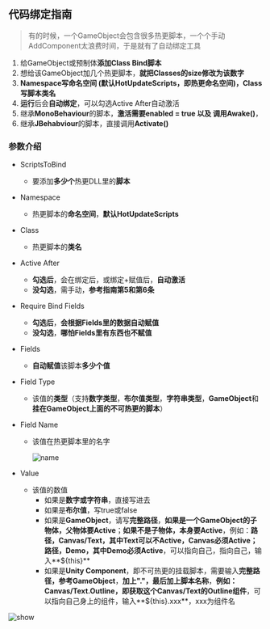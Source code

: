 ## 代码绑定指南

> 有的时候，一个GameObject会包含很多热更脚本，一个个手动AddComponent太浪费时间，于是就有了自动绑定工具

1. 给GameObject或预制体**添加Class Bind脚本**
2. 想给该GameObject加几个热更脚本，**就把Classes的size修改为该数字**
3. **Namespace写命名空间 (默认HotUpdateScripts，即热更命名空间)，Class写脚本类名**
4. **运行**后会**自动绑定**，可以勾选Active After自动激活
5. 继承**MonoBehaviour**的脚本，**激活需要enabled = true 以及 调用Awake()**，
6. 继承**JBehabviour**的脚本，直接调用**Activate()**

### 参数介绍

- ScriptsToBind

  - 要添加**多少个**热更DLL里的**脚本**

- Namespace

  - 热更脚本的**命名空间**，**默认HotUpdateScripts**

- Class

  - 热更脚本的**类名**

- Active After

  - **勾选后**，会在绑定后，或绑定+赋值后，**自动激活**
  - **没勾选**，需手动，**参考指南第5和第6条**

- Require Bind Fields

  - **勾选后**，**会根据Fields里的数据自动赋值**
  - **没勾选**，**哪怕Fields里有东西也不赋值**

- Fields

  - **自动赋值**该脚本**多少个值**

- Field Type

  - 该值的**类型**（支持**数字类型**，**布尔值类型**，**字符串类型**，**GameObject**和**挂在GameObject上面的不可热更的脚本**）

- Field Name

  - 该值在热更脚本里的名字

    ![name](https://s1.ax1x.com/2020/09/05/wEyk9K.png)

- Value

  - 该值的数值
    - 如果是**数字或字符串**，直接写进去
    - 如果是**布尔值**，写true或false
    - 如果是**GameObject**，请写**完整路径**，**如果是一个GameObject的子物体，父物体要Active**；**如果不是子物体，本身要Active**，例如：**路径，Canvas/Text，其中Text可以不Active，Canvas必须Active；路径，Demo，其中Demo必须Active**，可以指向自己，指向自己，输入**${this}**
    - 如果是**Unity Component**，即不可热更的挂载脚本，需要输入**完整路径，参考GameObject**，**加上"."，最后加上脚本名称**，**例如：Canvas/Text.Outline，即获取这个Canvas/Text的Outline组件**，可以指向自己身上的组件，输入**${this}.xxx**，xxx为组件名
  
  

![show](https://s1.ax1x.com/2020/09/06/wenolT.png)

